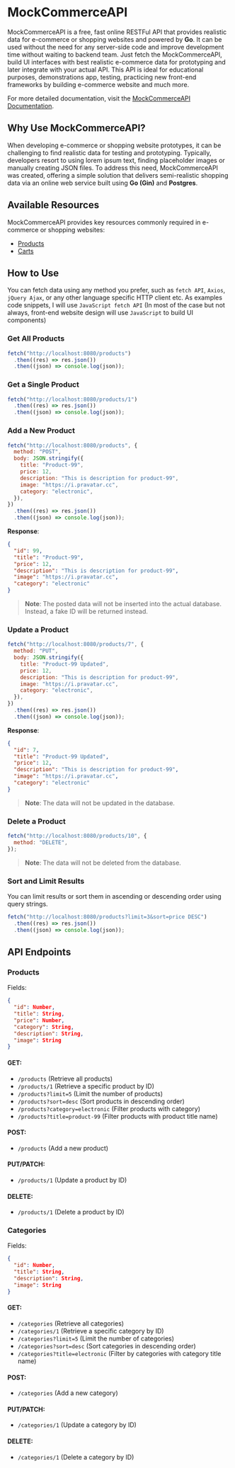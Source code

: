 # MockCommerceAPI

MockCommerceAPI is a free, fast online RESTFul API that provides realistic data for e-commerce or shopping websites and powered by **Go**. It can be used without the need for any server-side code and improve development time without waiting to backend team. Just fetch the MockCommerceAPI, build UI interfaces with best realistic e-commerce data for prototyping and later integrate with your actual API. This API is ideal for educational purposes, demonstrations app, testing, practicing new front-end frameworks by building e-commerce website and much more.

For more detailed documentation, visit the [MockCommerceAPI Documentation]().

## Why Use MockCommerceAPI?

When developing e-commerce or shopping website prototypes, it can be challenging to find realistic data for testing and prototyping. Typically, developers resort to using lorem ipsum text, finding placeholder images or manually creating JSON files. To address this need, MockCommerceAPI was created, offering a simple solution that delivers semi-realistic shopping data via an online web service built using **Go (Gin)** and **Postgres**.

## Available Resources

MockCommerceAPI provides key resources commonly required in e-commerce or shopping websites:

- [Products]()
- [Carts]()

## How to Use

You can fetch data using any method you prefer, such as `fetch API`, `Axios`, `jQuery Ajax`, or any other language specific HTTP client etc. As examples code snippets, I will use `JavaScript fetch API` (In most of the case but not always, front-end website design will use `JavaScript` to build UI components)

### Get All Products

```js
fetch("http://localhost:8080/products")
  .then((res) => res.json())
  .then((json) => console.log(json));
```

### Get a Single Product

```js
fetch("http://localhost:8080/products/1")
  .then((res) => res.json())
  .then((json) => console.log(json));
```

### Add a New Product

```js
fetch("http://localhost:8080/products", {
  method: "POST",
  body: JSON.stringify({
    title: "Product-99",
    price: 12,
    description: "This is description for product-99",
    image: "https://i.pravatar.cc",
    category: "electronic",
  }),
})
  .then((res) => res.json())
  .then((json) => console.log(json));
```

**Response**:

```json
{
  "id": 99,
  "title": "Product-99",
  "price": 12,
  "description": "This is description for product-99",
  "image": "https://i.pravatar.cc",
  "category": "electronic"
}
```

> **Note**: The posted data will not be inserted into the actual database. Instead, a fake ID will be returned instead.

### Update a Product

```js
fetch("http://localhost:8080/products/7", {
  method: "PUT",
  body: JSON.stringify({
    title: "Product-99 Updated",
    price: 12,
    description: "This is description for product-99",
    image: "https://i.pravatar.cc",
    category: "electronic",
  }),
})
  .then((res) => res.json())
  .then((json) => console.log(json));
```

**Response**:

```json
{
  "id": 7,
  "title": "Product-99 Updated",
  "price": 12,
  "description": "This is description for product-99",
  "image": "https://i.pravatar.cc",
  "category": "electronic"
}
```

> **Note**: The data will not be updated in the database.

### Delete a Product

```js
fetch("http://localhost:8080/products/10", {
  method: "DELETE",
});
```

> **Note**: The data will not be deleted from the database.

### Sort and Limit Results

You can limit results or sort them in ascending or descending order using query strings.

```js
fetch("http://localhost:8080/products?limit=3&sort=price DESC")
  .then((res) => res.json())
  .then((json) => console.log(json));
```

## API Endpoints

### Products

Fields:

```json
{
  "id": Number,
  "title": String,
  "price": Number,
  "category": String,
  "description": String,
  "image": String
}
```

#### GET:

- `/products` (Retrieve all products)
- `/products/1` (Retrieve a specific product by ID)
- `/products?limit=5` (Limit the number of products)
- `/products?sort=desc` (Sort products in descending order)
- `/products?category=electronic` (Filter products with category)
- `/products?title=product-99` (Filter products with product title name)

#### POST:

- `/products` (Add a new product)

#### PUT/PATCH:

- `/products/1` (Update a product by ID)

#### DELETE:

- `/products/1` (Delete a product by ID)

### Categories

Fields:

```json
{
  "id": Number,
  "title": String,
  "description": String,
  "image": String
}
```

#### GET:

- `/categories` (Retrieve all categories)
- `/categories/1` (Retrieve a specific category by ID)
- `/categories?limit=5` (Limit the number of categories)
- `/categories?sort=desc` (Sort categories in descending order)
- `/categories?title=electronic` (Filter by categories with category title name)

#### POST:

- `/categories` (Add a new category)

#### PUT/PATCH:

- `/categories/1` (Update a category by ID)

#### DELETE:

- `/categories/1` (Delete a category by ID)
